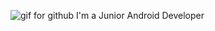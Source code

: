 ![gif for github](https://user-images.githubusercontent.com/98304653/194688946-6a476916-98f2-4593-8828-4df67f3fc4c2.gif)
I'm a Junior Android Developer
